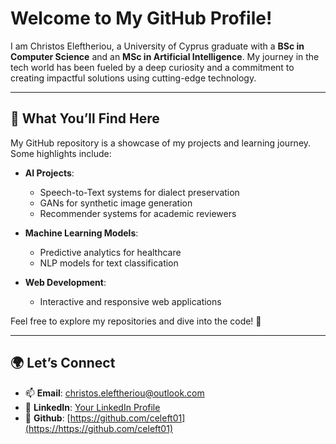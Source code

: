 # Welcome to My GitHub Profile!

I am Christos Eleftheriou, a University of Cyprus graduate with a **BSc in Computer Science** and an **MSc in Artificial Intelligence**. My journey in the tech world has been fueled by a deep curiosity and a commitment to creating impactful solutions using cutting-edge technology.

---

## 🚀 What You’ll Find Here

My GitHub repository is a showcase of my projects and learning journey. Some highlights include:

- **AI Projects**:
  - Speech-to-Text systems for dialect preservation
  - GANs for synthetic image generation
  - Recommender systems for academic reviewers

- **Machine Learning Models**:
  - Predictive analytics for healthcare
  - NLP models for text classification

- **Web Development**:
  - Interactive and responsive web applications

Feel free to explore my repositories and dive into the code! 🚀

---

## 🌍 Let’s Connect

- 📫 **Email**: [christos.eleftheriou@outlook.com](mailto:christos.eleftheriou@outlook.com)
- 💼 **LinkedIn**: [Your LinkedIn Profile](https://www.linkedin.com/)
- 📝 **Github**: [https://github.com/celeft01](https://https://github.com/celeft01)
